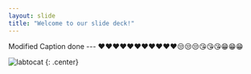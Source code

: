 ```yaml
---
layout: slide
title: "Welcome to our slide deck!"
---
```


Modified Caption done --- ❤️❤️❤️❤️❤️❤️❤️❤️❤️❤️❤️😒😒😒😘😘😘😁😁😁


![labtocat](https://octodex.github.com/images/labtocat.png)
{: .center}
